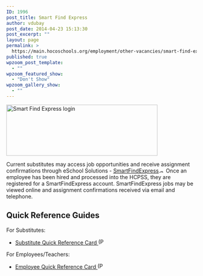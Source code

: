 ```yaml
---
ID: 1996
post_title: Smart Find Express
author: vdubay
post_date: 2014-04-23 15:13:30
post_excerpt: ""
layout: page
permalink: >
  https://main.hocoschools.org/employment/other-vacancies/smart-find-express/
published: true
wpzoom_post_template:
  - ""
wpzoom_featured_show:
  - "Don't Show"
wpzoom_gallery_show:
  - ""
---
```

<a href="https://howardcounty.eschoolsolutions.com/logOnInitAction.do" target="_blank"><img class="pict" src="/f/employment/login_image2.jpg" alt="Smart Find Express login" width="400" height="135" border="0" /></a>

<p>Current substitutes may access job opportunities and receive assignment confirmations through eSchool Solutions - <a href="https://howardcounty.eschoolsolutions.com/logOnInitAction.do" target="_blank">SmartFindExpress</a>.<img src="/f/images/new_webpage.gif" border="0" align="bottom" width="11" height="10" alt="new webpage"> Once an employee has been hired and processed into the HCPSS, they are registered for a SmartFindExpress account. SmartFindExpress jobs may be viewed online and assignment confirmations received via email and telephone.</p>

<h2>Quick Reference Guides</h2>
<p>For Substitutes:</p>
<ul>
  <li><a href="/f/employment/smartfind_sub_quickref.pdf">Substitute Quick Reference Card <img src="/f/images/bullet-pdf.gif" border="0" align="bottom" width="16" height="16" alt="(PDF)" /></a></li>
</ul>

<p>For Employees/Teachers:</p>
<ul>
  <li> <a href="/f/employment/smartfind_emp_quickref.pdf">Employee Quick Reference Card <img src="/f/images/bullet-pdf.gif" border="0" align="bottom" width="16" height="16" alt="(PDF)" /></a></li>
</ul>